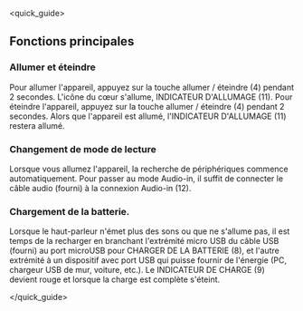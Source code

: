 <quick_guide>

## Fonctions principales

### Allumer et éteindre

Pour allumer l'appareil, appuyez sur la touche allumer / éteindre (4) pendant 2 secondes. L'icône du cœur s'allume, INDICATEUR D'ALLUMAGE (11).
Pour éteindre l'appareil, appuyez sur la touche allumer / éteindre (4) pendant 2 secondes.
Alors que l'appareil est allumé, l'INDICATEUR D'ALLUMAGE (11) restera allumé.

### Changement de mode de lecture

Lorsque vous allumez l'appareil, la recherche de périphériques commence automatiquement.   Pour passer au mode Audio-in, il suffit de connecter le câble audio (fourni) à la connexion Audio-in (12).

### Chargement de la batterie.

Lorsque le haut-parleur n'émet plus des sons ou que ne s'allume pas, il est temps de la recharger en branchant l'extrémité micro USB du câble USB (fourni) au port microUSB pour CHARGER DE LA BATTERIE (8), et l'autre extrémité à un dispositif avec port USB qui puisse fournir de l'énergie (PC, chargeur USB de mur, voiture, etc.). Le INDICATEUR DE CHARGE (9) devient rouge et lorsque la charge est complète s'éteint.

</quick_guide>
